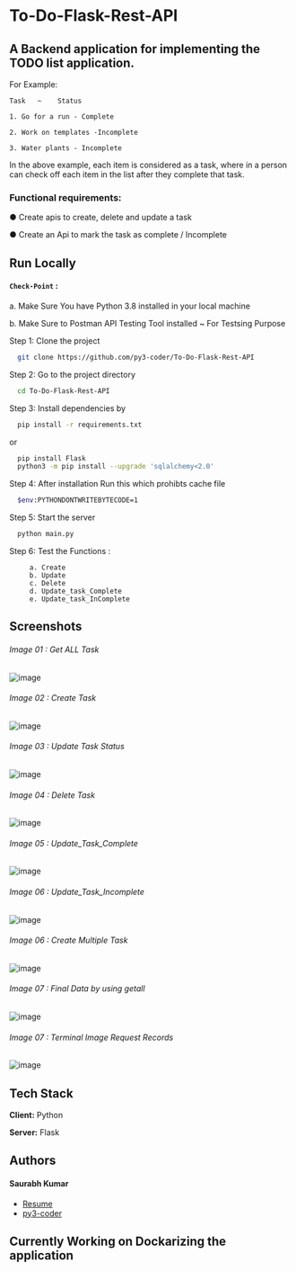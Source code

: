 
# To-Do-Flask-Rest-API

## A Backend application for implementing the TODO list application.

For Example: 

    Task   ~    Status

    1. Go for a run - Complete

    2. Work on templates -Incomplete

    3. Water plants - Incomplete

In the above example, each item is considered as a task, where in a person can check off each item in the list after they complete that task.

### Functional requirements:

● Create apis to create, delete and update a task

● Create an Api to mark the task as complete / Incomplete




## Run Locally

#### `Check-Point` :
  a. Make Sure You have Python 3.8 installed in your local machine

  b. Make Sure to Postman API Testing Tool installed ~ For Testsing Purpose


Step 1: Clone the project

```bash
  git clone https://github.com/py3-coder/To-Do-Flask-Rest-API
```

Step 2: Go to the project directory

```bash
  cd To-Do-Flask-Rest-API
```

Step 3: Install dependencies by 

```bash
  pip install -r requirements.txt
```

or

```bash
  pip install Flask
  python3 -m pip install --upgrade 'sqlalchemy<2.0'
```
Step 4: After installation Run this which prohibts cache file

```bash
  $env:PYTHONDONTWRITEBYTECODE=1  
```

Step 5: Start the server

```bash
  python main.py
```

Step 6: Test the Functions :
 
         a. Create 
         b. Update
         c. Delete
         d. Update_task_Complete
         e. Update_task_InComplete 



## Screenshots 

###### Image 01 : Get ALL Task
![image](https://user-images.githubusercontent.com/54509629/219830119-57581430-4280-4711-86e7-c57d05149098.png)

###### Image 02 : Create Task 
![image](https://user-images.githubusercontent.com/54509629/219830194-ce5db72e-33cb-4104-b480-a7014f6061bb.png)

###### Image 03 : Update Task Status 
![image](https://user-images.githubusercontent.com/54509629/219830315-aa25705f-4af3-400b-bdbb-0facdc17a4a4.png)

###### Image 04 : Delete Task 
![image](https://user-images.githubusercontent.com/54509629/219830361-416bf696-266f-4e29-854d-82e2fce094fd.png)

###### Image 05 : Update_Task_Complete
![image](https://user-images.githubusercontent.com/54509629/219830404-2623ad68-786b-4705-a37a-543cc9bd456d.png)

###### Image 06 : Update_Task_Incomplete
![image](https://user-images.githubusercontent.com/54509629/219830481-2500e49d-c9c4-4321-8f50-36bcbcdbc548.png)

###### Image 06 : Create Multiple Task
![image](https://user-images.githubusercontent.com/54509629/219830528-fb169f16-3b05-4026-83fc-9dd63db0202e.png)


###### Image 07 : Final Data by using getall
![image](https://user-images.githubusercontent.com/54509629/219830578-bf7731b3-1417-4d51-a3f3-ae88a7a011d2.png)


###### Image 07 : Terminal Image Request Records 
![image](https://user-images.githubusercontent.com/54509629/219830900-82346746-e789-44a5-a8bb-007946ba0758.png)


## Tech Stack

**Client:** Python

**Server:** Flask 

## Authors

#### Saurabh Kumar
- [Resume](https://drive.google.com/file/d/1IVS-E_wNaUecqiVlsEOZWiotnNtUEkCz/view?usp=share_link)
- [py3-coder](https://www.github.com/py3-coder)


## Currently Working on Dockarizing the application


